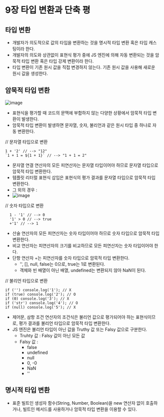 9장 타입 변환과 단축 평
========

타입 변환
---------
- 개발자가 의도적으로 값의 타입을 변환하는 것을 명시적 타입 변환 혹은 타입 캐스팅이라 한다.
- 개발자의 의도와 상관없이 표현식 평가 중에 JS 엔진에 의해 자동 변환되는 것을 암묵적 타입 변환 혹은 타입 강제 변환이라 한다.
- 타입 변환이 기존 원시 값을 직접 변경하지 않는다. 기존 원시 값을 사용해 새로운 원시 값을 생성한다.

암묵적 타입 변환
--
![image](https://github.com/houony/Javascript-Deep-Dive-Study/assets/99787274/3ea430ad-26b4-4f28-a838-ec4a0ac8e994)
- 표현식을 평가할 때 코드의 문맥에 부합하지 않는 다양한 상황에서 암묵적 타입 변환이 발생한다.
- 암묵적 타입 변환이 발생하면 문자열, 숫자, 불리언과 같은 원시 타입 중 하나로 자동 변환한다.
  
// 문자열 타입으로 변환
  ```
  1 + '2' // --> "12"
  `1 + 1 = ${1 + 1}` // --> "1 + 1 = 2"
  ```
- 문자열 연결 연산자의 모든 피연산자는 문자열 타입이어야 하므로 문자열 타입으로 암묵적 타입 변환한다.
- 템플릿 리터럴 표현식 삽입은 표현식의 평가 결과를 문자열 타입으로 암묵적 타입 변환한다.
- 그 외의 경우 :
- ![image](https://github.com/houony/Javascript-Deep-Dive-Study/assets/99787274/0053b690-5eb7-4930-9670-c92956d6c7af)
 
// 숫자 타입으로 변환
```
  1 - '1' // --> 0
  '1' > 0 // --> true
  +'1' // --> 1
```
- 산술 연산자의 모든 피연산자는 숫자 타입이어야 하므로 숫자 타입으로 암묵적 타입 변환한다.
- 비교 연산자는 피연산자의 크기를 비교하므로 모든 피연산자는 숫자 타입이어야 한다.
- 단항 연산자 +는 피연산자를 숫자 타입으로 암묵적 타입 변환한다.
    - '', [], null, false는 0으로, true는 1로 변환된다.
    - 객체와 빈 배열이 아닌 배열, undefined는 변환되지 않아 NaN이 된다.

// 불리언 타입으로 변환
```
if ('') console.log('1'); // X
if (true) console.log('2'); // O
if (0) console.log('3'); // X
if ('str') console.log('4'); // O
if (null) console.log('5'); // X
```
- 제어문, 삼항 조건 연산자의 조건식은 불리언 값으로 평가되어야 하는 표현식이므로, 평가 결과를 불리언 타입으로 암묵적 타입 변환한다.
- JS 엔진은 불리언 타입이 아닌 값을 Truthy 값 또는 Falsy 값으로 구분한다.
  - Truhty 값 : Falsy 값이 아닌 모든 값
  - Falsy 값 :
    - false
    - undefined
    - null
    - 0, -0
    - NaN
    - ''

명시적 타입 변환
--
- 표준 빌트인 생성자 함수(String, Number, Boolean)을 new 연산자 없이 호출하거나, 빌트인 메서드를 사용하거나 암묵적 타입 변환을 이용할 수 있다.

